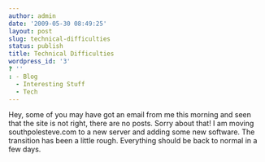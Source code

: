 ```yaml
---
author: admin
date: '2009-05-30 08:49:25'
layout: post
slug: technical-difficulties
status: publish
title: Technical Difficulties
wordpress_id: '3'
? ''
: - Blog
  - Interesting Stuff
  - Tech
---
```


Hey, some of you may have got an email from me this morning and seen that the
site is not right, there are no posts. Sorry about that! I am moving
southpolesteve.com to a new server and adding some new software. The
transition has been a little rough. Everything should be back to normal in a
few days.

